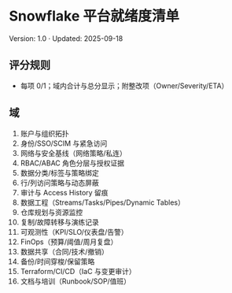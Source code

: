 # Snowflake 平台就绪度清单

Version: 1.0 · Updated: 2025-09-18

## 评分规则

- 每项 0/1；域内合计与总分显示；附整改项（Owner/Severity/ETA）

## 域

1. 账户与组织拓扑
2. 身份/SSO/SCIM 与紧急访问
3. 网络与安全基线（网络策略/私连）
4. RBAC/ABAC 角色分层与授权证据
5. 数据分类/标签与策略绑定
6. 行/列访问策略与动态屏蔽
7. 审计与 Access History 留痕
8. 数据工程（Streams/Tasks/Pipes/Dynamic Tables）
9. 仓库规划与资源监控
10. 复制/故障转移与演练记录
11. 可观测性（KPI/SLO/仪表盘/告警）
12. FinOps（预算/阈值/周月复盘）
13. 数据共享（合同/技术/撤销）
14. 备份/时间穿梭/保留策略
15. Terraform/CI/CD（IaC 与变更审计）
16. 文档与培训（Runbook/SOP/值班）
